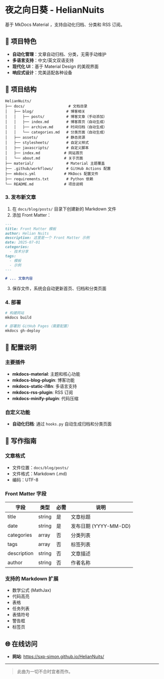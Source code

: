 # 夜之向日葵 - HelianNuits

基于 MkDocs Material ，支持自动化归档、分类和 RSS 订阅。

## 🌻 项目特色

- **自动化管理**：文章自动归档、分类，无需手动维护
- **多语言支持**：中文/英文双语支持
- **现代化 UI**：基于 Material Design 的美观界面
- **响应式设计**：完美适配各种设备

## 📁 项目结构

```
HelianNuits/
├── docs/                    # 文档目录
│   ├── blog/               # 博客相关
│   │   ├── posts/          # 博客文章（手动添加）
│   │   ├── index.md        # 博客首页（自动生成）
│   │   ├── archive.md      # 时间归档（自动生成）
│   │   └── categories.md   # 分类页面（自动生成）
│   ├── assets/             # 静态资源
│   ├── stylesheets/        # 自定义样式
│   ├── javascripts/        # 自定义脚本
│   ├── index.md           # 网站首页
│   └── about.md           # 关于页面
├── material/               # Material 主题覆盖
├── .github/workflows/      # GitHub Actions 配置
├── mkdocs.yml             # MkDocs 配置文件
├── requirements.txt        # Python 依赖
└── README.md              # 项目说明
```

### 3. 发布新文章

1. 在 `docs/blog/posts/` 目录下创建新的 Markdown 文件
2. 添加 Front Matter：

```markdown
---
title: Front Matter 模板
author: Helian Nuits
description: 这里是一个 Front Matter 示例
date: 2025-07-01
categories:
  - 技术分享
tags:
  - 模板
  - 示例
---

# ... 文章内容
```

3. 保存文件，系统会自动更新首页、归档和分类页面

### 4. 部署

```bash
# 构建网站
mkdocs build

# 部署到 GitHub Pages（需要配置）
mkdocs gh-deploy
```

## 🔧 配置说明

### 主要插件

- **mkdocs-material**: 主题和核心功能
- **mkdocs-blog-plugin**: 博客功能
- **mkdocs-static-i18n**: 多语言支持
- **mkdocs-rss-plugin**: RSS 订阅
- **mkdocs-minify-plugin**: 代码压缩

### 自定义功能

- **自动化归档**: 通过 `hooks.py` 自动生成归档和分类页面

## 📝 写作指南

### 文章格式

- 文件位置：`docs/blog/posts/`
- 文件格式：Markdown (.md)
- 编码：UTF-8

### Front Matter 字段

| 字段 | 类型 | 必需 | 说明 |
|------|------|------|------|
| title | string | 是 | 文章标题 |
| date | string | 是 | 发布日期 (YYYY-MM-DD) |
| categories | array | 否 | 分类列表 |
| tags | array | 否 | 标签列表 |
| description | string | 否 | 文章描述 |
| author | string | 否 | 作者名称 |

### 支持的 Markdown 扩展

- 数学公式 (MathJax)
- 代码高亮
- 表格
- 任务列表
- 表情符号
- 警告框
- 标签页

## 🌐 在线访问

- **网站**: https://sxp-simon.github.io/HelianNuits/

---

> 此曲为一切不合时宜者而作。